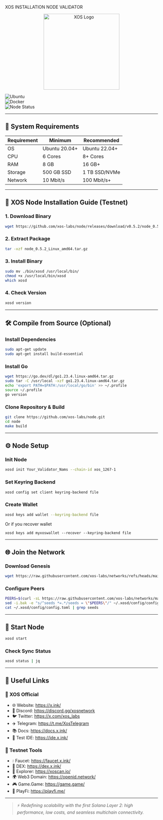 XOS INSTALLATION NODE VALIDATOR

<p align="center">
  <img src="https://pbs.twimg.com/profile_images/1861059503325913088/axi4e4i1.jpg" width="250" height="250" alt="XOS Logo"/>
</p>

![Ubuntu](https://img.shields.io/badge/Ubuntu-22.04-orange)  
![Docker](https://img.shields.io/badge/Tool-Docker-blue)  
![Node Status](https://img.shields.io/badge/Node%20Status-Active-brightgreen)

---

## 🧱 System Requirements

| Requirement | Minimum       | Recommended     |
|------------|----------------|-----------------|
| OS         | Ubuntu 20.04+  | Ubuntu 22.04+   |
| CPU        | 6 Cores        | 8+ Cores        |
| RAM        | 8 GB           | 16 GB+          |
| Storage    | 500 GB SSD     | 1 TB SSD/NVMe   |
| Network    | 10 Mbit/s      | 100 Mbit/s+     |

---

## 🚀 XOS Node Installation Guide (Testnet)

### 1. Download Binary
```bash
wget https://github.com/xos-labs/node/releases/download/v0.5.2/node_0.5.2_Linux_amd64.tar.gz
```

### 2. Extract Package
```bash
tar -xzf node_0.5.2_Linux_amd64.tar.gz
```

### 3. Install Binary
```bash
sudo mv ./bin/xosd /usr/local/bin/
chmod +x /usr/local/bin/xosd
which xosd
```

### 4. Check Version
```bash
xosd version
```

---

## 🛠️ Compile from Source (Optional)

### Install Dependencies
```bash
sudo apt-get update
sudo apt-get install build-essential
```

### Install Go
```bash
wget https://go.dev/dl/go1.23.4.linux-amd64.tar.gz
sudo tar -C /usr/local -xzf go1.23.4.linux-amd64.tar.gz
echo 'export PATH=$PATH:/usr/local/go/bin' >> ~/.profile
source ~/.profile
go version
```

### Clone Repository & Build
```bash
git clone https://github.com/xos-labs/node.git
cd node
make build
```

---

## ⚙️ Node Setup

### Init Node
```bash
xosd init Your_Validator_Nams --chain-id xos_1267-1
```

### Set Keyring Backend
```bash
xosd config set client keyring-backend file
```

### Create Wallet
```bash
xosd keys add wallet --keyring-backend file
```
Or if you recover wallet
```
xosd keys add myxoswallet --recover --keyring-backend file
```

---

## 🌐 Join the Network

### Download Genesis
```bash
wget https://raw.githubusercontent.com/xos-labs/networks/refs/heads/main/testnet/genesis.json -O ~/.xosd/config/genesis.json
```

### Configure Peers
```bash
PEERS=$(curl -sL https://raw.githubusercontent.com/xos-labs/networks/main/testnet/peers.txt | sort -R | head -n 10 | awk '{print $1}' | paste -s -d, -)
sed -i.bak -e "s/^seeds *=.*/seeds = \"$PEERS\"/" ~/.xosd/config/config.toml
cat ~/.xosd/config/config.toml | grep seeds
```

---

## 🔄 Start Node
```bash
xosd start
```

### Check Sync Status
```bash
xosd status | jq
```

---

## 🧭 Useful Links

### 🔗 XOS Official
- 🌐 Website: https://x.ink/
- 💬 Discord: https://discord.gg/xosnetwork
- 🐦 Twitter: https://x.com/xos_labs
- ✈️ Telegram: https://t.me/XosTelegram
- 📚 Docs: https://docs.x.ink/
- 🧪 Test IDE: https://ide.x.ink/

### 🧪 Testnet Tools
- 💧 Faucet: https://faucet.x.ink/
- 💱 DEX: https://dex.x.ink/
- 🔎 Explorer: https://xoscan.io/
- 🌍 Web3 Domain: https://openid.network/
- 🎮 Game.Game: https://game.game/
- 🎲 PlayFi: https://playfi.me/

---

> ⚡ *Redefining scalability with the first Solana Layer 2: high performance, low costs, and seamless multichain connectivity.*
